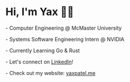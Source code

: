 # Hi, I'm Yax 👋🏽

\- Computer Engineering @ McMaster University

\- Systems Software Engineering Intern @ NVIDIA

\- Currently Learning Go & Rust

\- Let's connect on [LinkedIn](https://www.linkedin.com/in/yaxpatel2004/)! 

\- Check out my website: [yaxpatel.me](https://yaxpatel.me)
